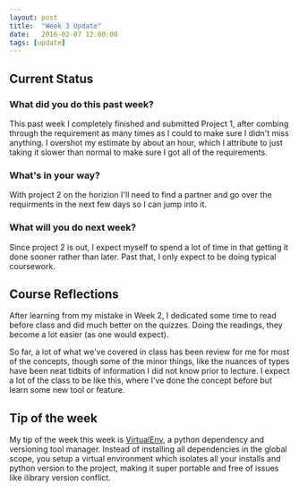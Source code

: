 ```yaml
---
layout: post
title:  "Week 3 Update"
date:   2016-02-07 12:00:00
tags: [update]
---
```


## Current Status ##

### What did you do this past week? ###

This past week I completely finished and submitted Project 1, after combing
through the requirement as many times as I could to make sure I didn't miss
anything. I overshot my estimate by about an hour, which I attribute to just
taking it slower than normal to make sure I got all of the requirements.

### What's in your way? ###

With project 2 on the horizion I'll need to find a partner and go over the
requirments in the next few days so I can jump into it.

### What will you do next week? ###

Since project 2 is out, I expect myself to spend a lot of time in that getting
it done sooner rather than later. Past that, I only expect to be doing typical
coursework.

## Course Reflections ##

After learning from my mistake in Week 2, I dedicated some time to read before
class and did much better on the quizzes. Doing the readings, they become a lot
easier (as one would expect).

So far, a lot of what we've covered in class has been review for me for most of
the concepts, though some of the minor things, like the nuances of types have
been neat tidbits of information I did not know prior to lecture. I expect a
lot of the class to be like this, where I've done the concept before but learn
some new tool or feature.

## Tip of the week ##

My tip of the week this week is [VirtualEnv][virtualenv], a python dependency
and versioning tool manager. Instead of installing all dependencies in the
global scope, you setup a virtual environment which isolates all your installs
and python version to the project, making it super portable and free of issues
like ilibrary version conflict.

[virtualenv]: https://virtualenv.readthedocs.org/en/latest/
